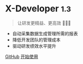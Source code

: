 # X-Developer <small>1.3</small>

> 让研发更精益、更高效 :rocket::rocket::rocket:

- 自动采集数据生成管理所需的报表
- 降低开发团队的管理成本
- 驱动研发绩效水平提升

[GitHub](https://github.com/FieldTech/xdocs/)
[开始使用](#X-Developer)